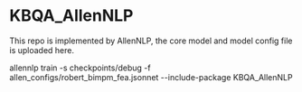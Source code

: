# KBQA_AllenNLP
This repo is implemented by AllenNLP, the core model and model config file is uploaded here.

allennlp train -s checkpoints/debug -f allen_configs/robert_bimpm_fea.jsonnet --include-package KBQA_AllenNLP
